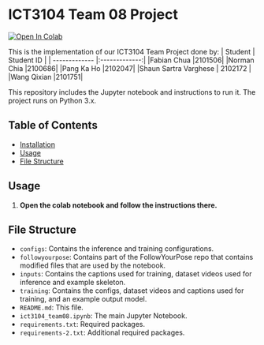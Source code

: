 # ICT3104 Team 08 Project

[![Open In Colab](https://colab.research.google.com/assets/colab-badge.svg)](https://colab.research.google.com/github/normanchia/ict3104-team08-2023/blob/main/ict3104_team08.ipynb)

This is the implementation of our ICT3104 Team Project done by:
| Student | Student ID |
| ------------- |:-------------:|
|Fabian Chua |2101506|
|Norman Chia |2100686|
|Pang Ka Ho |2102047|
|Shaun Sartra Varghese | 2102172 |
|Wang Qixian |2101751|

This repository includes the Jupyter notebook and instructions to run it. The project runs on Python 3.x.

## Table of Contents

- [Installation](#installation)
- [Usage](#usage)
- [File Structure](#file-structure)

## Usage

1. **Open the colab notebook and follow the instructions there.**

## File Structure
- `configs`: Contains the inference and training configurations.
- `followyourpose`: Contains part of the FollowYourPose repo that contains modified files that are used by the notebook.
- `inputs`: Contains the captions used for training, dataset videos used for inference and example skeleton.
- `training`: Contains the configs, dataset videos and captions used for training, and an example output model.
- `README.md`: This file.
- `ict3104_team08.ipynb`: The main Jupyter Notebook.
- `requirements.txt`: Required packages.
- `requirements-2.txt`: Additional required packages.
